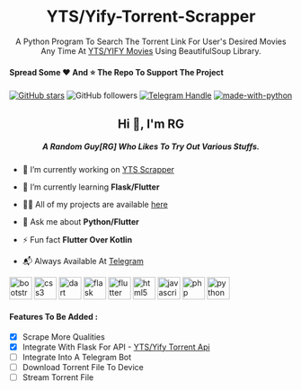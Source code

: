 <h1 align="center">YTS/Yify-Torrent-Scrapper</h1>
<p align="center">A Python Program To Search The Torrent Link For User's Desired Movies Any Time At <a href="https://yts.mx">YTS/YIFY Movies</a> Using BeautifulSoup Library.</p>

#### Spread Some :heart: And :star: The Repo To Support The Project

[![GitHub stars](https://img.shields.io/github/stars/RGProjectX/yts-torrent-scrapper.svg?style=social&label=Star)](https://github.com/RGProjectX/yts-torrent-scrapper) ![GitHub followers](https://img.shields.io/github/followers/RGProjectX.svg?style=social&label=Follow)
[![Telegram Handle](https://img.shields.io/badge/Telegram-Channel-brightgreen)](https://telegram.dog/RGProjectX)
[![made-with-python](https://img.shields.io/badge/Made%20with-Python-1f425f.svg)](https://www.python.org/)

<h2 align="center">Hi 🙌, I'm RG</h2>
<h5 align="center">A Random Guy[RG] Who Likes To Try Out Various Stuffs.</h5>

- 🔭 I’m currently working on [YTS Scrapper](https://github.com/RGProjectX/yts-torrent-scrapper)

- 🌱 I’m currently learning **Flask/Flutter**

- 👨‍💻 All of my projects are available [here](https://github.com/RGProjectX/)

- 💬 Ask me about **Python/Flutter**

- ⚡ Fun fact **Flutter Over Kotlin**

- 📬 Always Available At [Telegram](https://telegram.dog/HackEat)

<p align="left"><img src="https://devicons.github.io/devicon/devicon.git/icons/bootstrap/bootstrap-plain.svg" alt="bootstrap" width="40" height="40"/> <img src="https://devicons.github.io/devicon/devicon.git/icons/css3/css3-original-wordmark.svg" alt="css3" width="40" height="40"/> <img src="https://www.vectorlogo.zone/logos/dartlang/dartlang-icon.svg" alt="dart" width="40" height="40"/> <img src="https://www.vectorlogo.zone/logos/pocoo_flask/pocoo_flask-icon.svg" alt="flask" width="40" height="40"/> <img src="https://www.vectorlogo.zone/logos/flutterio/flutterio-icon.svg" alt="flutter" width="40" height="40"/> <img src="https://devicons.github.io/devicon/devicon.git/icons/html5/html5-original-wordmark.svg" alt="html5" width="40" height="40"/> <img src="https://devicons.github.io/devicon/devicon.git/icons/javascript/javascript-original.svg" alt="javascript" width="40" height="40"/> <img src="https://devicons.github.io/devicon/devicon.git/icons/php/php-original.svg" alt="php" width="40" height="40"/> <img src="https://devicons.github.io/devicon/devicon.git/icons/python/python-original.svg" alt="python" width="40" height="40"/></p>

#### Features To Be Added :

- [x] Scrape More Qualities
- [x] Integrate With Flask For API - [YTS/Yify Torrent Api](https://github.com/RGProjectX)
- [ ] Integrate Into A Telegram Bot
- [ ] Download Torrent File To Device
- [ ] Stream Torrent File 

